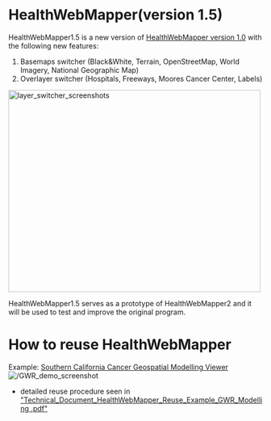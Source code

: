 # HealthWebMapper(version 1.5)

HealthWebMapper1.5 is a new version of [HealthWebMapper version 1.0](https://github.com/HDMA-SDSU/HealthWebMapper) with the following new features:

1. Basemaps switcher (Black&White, Terrain, OpenStreetMap, World Imagery, National Geographic Map)
2. Overlayer switcher (Hospitals, Freeways, Moores Cancer Center, Labels)

<img src="https://github.com/haihonghuang/HealthWebMapper2/blob/master/images/layer_switcher_screenshots.png" alt="layer_switcher_screenshots" height="400" width="500"/>

HealthWebMapper1.5 serves as a prototype of HealthWebMapper2 and it will be used to test and improve the original program.

# How to reuse HealthWebMapper

Example: [Southern California Cancer Geospatial Modelling Viewer](https://github.com/HDMA-SDSU/HealthWebMapper1.5/tree/master/HealthWebMapper_reuse_GWR_modelling)
<img src="https://github.com/haihonghuang/HealthWebMapper2/blob/master/images/GWR_demo_screenshots.png" alt="/GWR_demo_screenshot"/>
* detailed reuse procedure seen in ["Technical_Document_HealthWebMapper_Reuse_Example_GWR_Modelling .pdf"](https://github.com/HDMA-SDSU/HealthWebMapper1.5/blob/master/HealthWebMapper_reuse_GWR_modelling/HDMA-Technical_Document_HealthWebMapper_Reuse_Example_GWR_Modelling%20.pdf)

